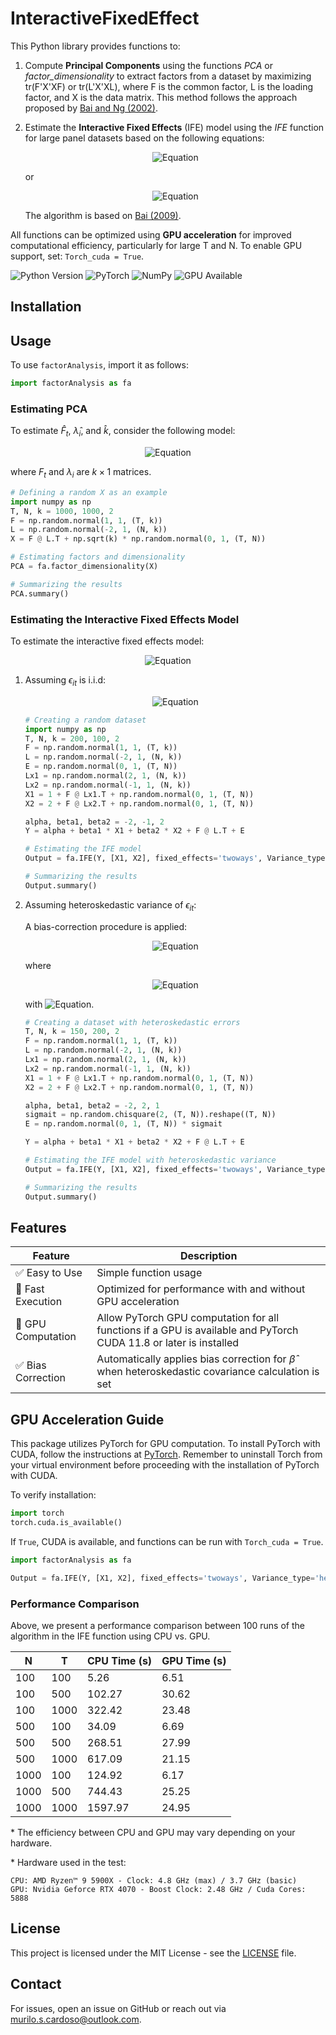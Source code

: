 # InteractiveFixedEffect

This Python library provides functions to:

1) Compute **Principal Components** using the functions *PCA* or *factor_dimensionality* to extract factors from a dataset by maximizing tr(F'X'XF) or tr(L'X'XL), where F is the common factor, L is the loading factor, and X is the data matrix. This method follows the approach proposed by [Bai and Ng (2002)](https://doi.org/10.1111/1468-0262.00273).

2) Estimate the **Interactive Fixed Effects** (IFE) model using the *IFE* function for large panel datasets based on the following equations:

   <p align="center">
        <img src="https://quicklatex.com/cache3/37/ql_7d2c8093abe1106c499aef4ac2e1ae37_l3.png" alt="Equation">
    </p>
   
   or

   <p align="center">
        <img src="https://quicklatex.com/cache3/3a/ql_5296184788c6b40e449e57949e3abe3a_l3.png" alt="Equation">
    </p>

   The algorithm is based on [Bai (2009)](https://doi.org/10.3982/ECTA6135).

All functions can be optimized using **GPU acceleration** for improved computational efficiency, particularly for large T and N. To enable GPU support, set: `Torch_cuda = True`.

![Python Version](https://img.shields.io/badge/python-3.7%2B-blue)
![PyTorch](https://img.shields.io/badge/PyTorch-1.10%2B-red)
![NumPy](https://img.shields.io/badge/NumPy-1.21%2B-orange)
![GPU Available](https://img.shields.io/badge/GPU-Available-green)

## Installation

## Usage

To use `factorAnalysis`, import it as follows:

```python
import factorAnalysis as fa
```

### Estimating PCA

To estimate $\hat{F}_t$, $\hat{\lambda}_i$, and $\hat{k}$, consider the following model:

<p align="center">
        <img src="https://quicklatex.com/cache3/7b/ql_ceac7db3998b0272b70ab6ca4ddb3a7b_l3.png" alt="Equation">
</p>

where $F_{t}$ and $\lambda_i$ are $k \times 1$ matrices.

```python
# Defining a random X as an example
import numpy as np
T, N, k = 1000, 1000, 2
F = np.random.normal(1, 1, (T, k))
L = np.random.normal(-2, 1, (N, k))
X = F @ L.T + np.sqrt(k) * np.random.normal(0, 1, (T, N))

# Estimating factors and dimensionality
PCA = fa.factor_dimensionality(X)

# Summarizing the results
PCA.summary()
```

### Estimating the Interactive Fixed Effects Model

To estimate the interactive fixed effects model:
<p align="center">
        <img src="https://quicklatex.com/cache3/d5/ql_88885fa8fe17ebe7ce4363aaebcc2bd5_l3.png" alt="Equation">
</p>


1) Assuming $\epsilon_{it}$ is i.i.d:
      <p align="center">
        <img src="https://quicklatex.com/cache3/1e/ql_6d3321d6ab63556005f4ee6cf5a9e31e_l3.png" alt="Equation">
      </p>
    
    ```python
    # Creating a random dataset
    import numpy as np
    T, N, k = 200, 100, 2
    F = np.random.normal(1, 1, (T, k))
    L = np.random.normal(-2, 1, (N, k))
    E = np.random.normal(0, 1, (T, N))
    Lx1 = np.random.normal(2, 1, (N, k))
    Lx2 = np.random.normal(-1, 1, (N, k))
    X1 = 1 + F @ Lx1.T + np.random.normal(0, 1, (T, N))
    X2 = 2 + F @ Lx2.T + np.random.normal(0, 1, (T, N))

    alpha, beta1, beta2 = -2, -1, 2
    Y = alpha + beta1 * X1 + beta2 * X2 + F @ L.T + E

    # Estimating the IFE model
    Output = fa.IFE(Y, [X1, X2], fixed_effects='twoways', Variance_type='iid')

    # Summarizing the results
    Output.summary()
    ```

2) Assuming heteroskedastic variance of $\epsilon_{it}$:

    A bias-correction procedure is applied:

    <p align="center">
        <img src="https://quicklatex.com/cache3/cb/ql_711fea253d9a3a2517a02a154060c1cb_l3.png" alt="Equation">
     </p>

    where

    <p align="center">
        <img src="https://quicklatex.com/cache3/ea/ql_a13af8777a3892268f78c36c981972ea_l3.png" alt="Equation">
     </p>

    with ![Equation](https://quicklatex.com/cache3/16/ql_8cd17681c860d94c42b7155ae651c916_l3.png).

    ```python
    # Creating a dataset with heteroskedastic errors
    T, N, k = 150, 200, 2
    F = np.random.normal(1, 1, (T, k))
    L = np.random.normal(-2, 1, (N, k))
    Lx1 = np.random.normal(2, 1, (N, k))
    Lx2 = np.random.normal(-1, 1, (N, k))
    X1 = 1 + F @ Lx1.T + np.random.normal(0, 1, (T, N))
    X2 = 2 + F @ Lx2.T + np.random.normal(0, 1, (T, N))

    alpha, beta1, beta2 = -2, 2, 1
    sigmait = np.random.chisquare(2, (T, N)).reshape((T, N))
    E = np.random.normal(0, 1, (T, N)) * sigmait

    Y = alpha + beta1 * X1 + beta2 * X2 + F @ L.T + E

    # Estimating the IFE model with heteroskedastic variance
    Output = fa.IFE(Y, [X1, X2], fixed_effects='twoways', Variance_type='heteroskedastic')

    # Summarizing the results
    Output.summary()
    ```

## Features

| Feature                | Description |
|------------------------|-------------|
| ✅ Easy to Use        | Simple function usage |
| 🚀 Fast Execution     | Optimized for performance with and without GPU acceleration |
| 🚀 GPU Computation | Allow PyTorch GPU computation for all functions if a GPU is available and PyTorch CUDA 11.8 or later is installed |
| ✅ Bias Correction    | Automatically applies bias correction for $\hat{\beta}$ when heteroskedastic covariance calculation is set  |

## GPU Acceleration Guide

This package utilizes PyTorch for GPU computation. To install PyTorch with CUDA, follow the instructions at [PyTorch](https://pytorch.org/get-started/locally/). Remember to uninstall Torch from your virtual environment before proceeding with the installation of PyTorch with CUDA.

To verify installation:

```python
import torch
torch.cuda.is_available()
```

If `True`, CUDA is available, and functions can be run with `Torch_cuda = True`.

```python
import factorAnalysis as fa

Output = fa.IFE(Y, [X1, X2], fixed_effects='twoways', Variance_type='heteroskedastic', Torch_cuda=True)
```

### Performance Comparison

Above, we present a performance comparison between 100 runs of the algorithm in the IFE function using CPU vs. GPU.

| N   | T    | CPU Time (s) | GPU Time (s) |
|-----|------|--------------|--------------|
| 100 | 100  | 5.26         | 6.51         |
| 100 | 500  | 102.27       | 30.62        |
| 100 | 1000 | 322.42       | 23.48        |
| 500 | 100  | 34.09        | 6.69         |
| 500 | 500  | 268.51       | 27.99        |
| 500 | 1000 | 617.09       | 21.15        |
| 1000| 100  | 124.92       | 6.17         |
| 1000| 500  | 744.43       | 25.25        |
| 1000| 1000 | 1597.97      | 24.95        |

\* The efficiency between CPU and GPU may vary depending on your hardware.

\* Hardware used in the test:

    CPU: AMD Ryzen™ 9 5900X - Clock: 4.8 GHz (max) / 3.7 GHz (basic)
    GPU: Nvidia Geforce RTX 4070 - Boost Clock: 2.48 GHz / Cuda Cores: 5888

## License

This project is licensed under the MIT License - see the [LICENSE](LICENSE) file.

## Contact

For issues, open an issue on GitHub or reach out via murilo.s.cardoso@outlook.com.
